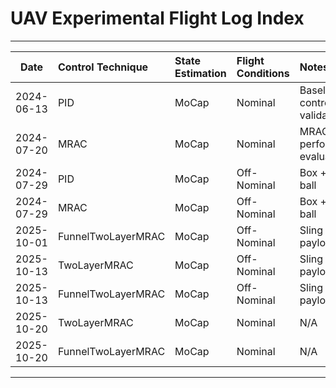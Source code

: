 # UAV Experimental Flight Log Index

---

| Date | Control Technique | State Estimation | Flight Conditions | Notes | Platform | Flight Data | Publication |
|:------:|:------------------|:-----------------|:------------------|:--------|:-----------|:-------------|:--------------|
| 2024-06-13 | PID | MoCap | Nominal | Baseline controller validation | X8-Copter | [GitHub](./2024/06/20240613//PID/README.md) | N/A |
| 2024-07-20 | MRAC | MoCap | Nominal | MRAC performance evaluation | X8-Copter | [GitHub](./2024/07/20240720/MRAC/README.md) | N/A |
| 2024-07-29 | PID | MoCap | Off-Nominal | Box + steel ball | X8-Copter | [GitHub](./2024/07/20240729/MRAC/README.md) | N/A |
| 2024-07-29 | MRAC | MoCap | Off-Nominal | Box + steel ball | X8-Copter | [GitHub](./2024/07/20240729/MRAC/README.md) | N/A |
| 2025-10-01 | FunnelTwoLayerMRAC | MoCap | Off-Nominal | Sling payload | X8-Copter | [GitHub](./2025/10/20251001/FunnelTwoLayerMRAC/README.md) | N/A |
| 2025-10-13 | TwoLayerMRAC | MoCap | Off-Nominal | Sling payload | X8-Copter | [GitHub](./2025/10/20251013/TwoLayerMRAC/README.md) | N/A |
| 2025-10-13 | FunnelTwoLayerMRAC | MoCap | Off-Nominal | Sling payload | X8-Copter | [GitHub](./2025/10/20251013/FunnelTwoLayerMRAC/README.md) | N/A |
| 2025-10-20 | TwoLayerMRAC | MoCap | Nominal | N/A | X8-Copter | [GitHub](./2025/10/20251020/TwoLayerMRAC/README.md) | N/A |
| 2025-10-20 | FunnelTwoLayerMRAC | MoCap | Nominal | N/A | X8-Copter | [GitHub](./2025/10/20251020/FunnelTwoLayerMRAC/README.md) | N/A |

---

 
